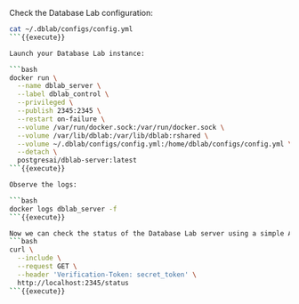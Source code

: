 Check the Database Lab configuration:

```bash
cat ~/.dblab/configs/config.yml
```{{execute}}

Launch your Database Lab instance:

```bash
docker run \
  --name dblab_server \
  --label dblab_control \
  --privileged \
  --publish 2345:2345 \
  --restart on-failure \
  --volume /var/run/docker.sock:/var/run/docker.sock \
  --volume /var/lib/dblab:/var/lib/dblab:rshared \
  --volume ~/.dblab/configs/config.yml:/home/dblab/configs/config.yml \
  --detach \
  postgresai/dblab-server:latest
```{{execute}}

Observe the logs:

```bash
docker logs dblab_server -f
```{{execute}}

Now we can check the status of the Database Lab server using a simple API call:
```bash
curl \
  --include \
  --request GET \
  --header 'Verification-Token: secret_token' \
  http://localhost:2345/status
```{{execute}}
